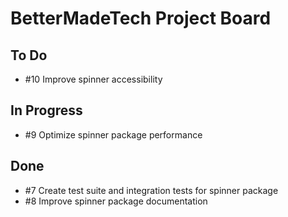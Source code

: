 # BetterMadeTech Project Board

## To Do
- #10 Improve spinner accessibility

## In Progress
- #9 Optimize spinner package performance  

## Done
- #7 Create test suite and integration tests for spinner package
- #8 Improve spinner package documentation